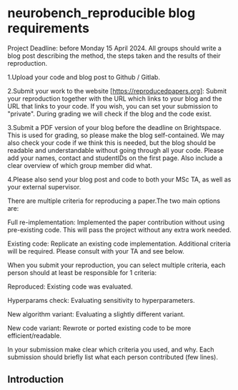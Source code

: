 # neurobench_reproducible blog requirements
Project Deadline: before Monday 15 April 2024.
All groups should write a blog post describing the method, the steps taken and the results of their reproduction.

1.Upload your code and blog post to Github / Gitlab.

2.Submit your work to the website [https://reproducedpapers.org]: Submit your reproduction together with the URL which links to your blog and the URL that links to your code. If you wish, you can set your submission to "private". During grading we will check if the blog and the code exist.

3.Submit a PDF version of your blog before the deadline on Brightspace. This is used for grading, so please make the blog self-contained. We may also check your code if we think this is needed, but the blog should be readable and understandable without going through all your code. Please add your names, contact and studentIDs on the first page. Also include a clear overview of which group member did what.

4.Please also send your blog post and code to both your MSc TA, as well as your external supervisor.

There are multiple criteria for reproducing a paper.The two main options are: 

Full re-implementation: Implemented the paper contribution without using pre-existing code. This will pass the project without any extra work needed.

Existing code: Replicate an existing code implementation. Additional criteria will be required. Please consult with your TA and see below.

When you submit your reproduction, you can select multiple criteria, each person should at least be responsible for 1 criteria:

Reproduced: Existing code was evaluated.

Hyperparams check: Evaluating sensitivity to hyperparameters.

New algorithm variant: Evaluating a slightly different variant.

New code variant: Rewrote or ported existing code to be more efficient/readable.

In your submission make clear which criteria you used, and why. Each submission should briefly list what each person contributed (few lines). 



## Introduction
